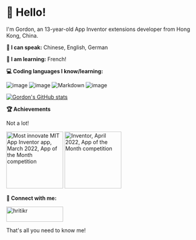 # 👋 Hello!

I'm Gordon, an 13-year-old App Inventor extensions developer from Hong Kong, China.

**:microphone: I can speak:** Chinese, English, German

**:book: I am learning:** French!

**:computer: Coding languages I know/learning:**

![image](https://user-images.githubusercontent.com/88015331/161546147-425043ad-94b5-4005-9fca-45c4546d727f.png) ![image](https://user-images.githubusercontent.com/88015331/161546107-f2423f36-4acd-4eb3-b69f-a576a87b7fdd.png) ![Markdown](https://img.shields.io/badge/markdown-%23000000.svg?style=for-the-badge&logo=markdown&logoColor=white) ![image](https://user-images.githubusercontent.com/88015331/161706784-cca92298-e432-45fe-a4d6-cdac7114c571.png)


[![Gordon's GitHub stats](https://github-readme-stats.vercel.app/api?username=GordonL0049)](https://github.com/anuraghazra/github-readme-stats)

**:trophy: Achievements**

Not a lot!

<img src="https://user-images.githubusercontent.com/88015331/161707984-c207c1c9-0404-4c61-a4d1-ca99d2feac3a.png" alt="Most innovate MIT App Inventor app, March 2022, App of the Month competition" width="150"/> <img src="https://user-images.githubusercontent.com/88015331/161708010-496e10ea-7ba3-4bd7-8966-4400bb24e88d.png" alt="Inventor, April 2022, App of the Month competition" width="150"/>

**👣 Connect with me:**

<a href="https://community.appinventor.mit.edu/u/Gordon_Lu/summary" target="blank"><img align="center" src="https://community.appinventor.mit.edu/uploads/default/original/1X/69d98bd983c7c56415dd3f05dea67a20ac6d355c.png" alt="hritikr" width = "150" height = "40"/></a>

That's all you need to know me!
